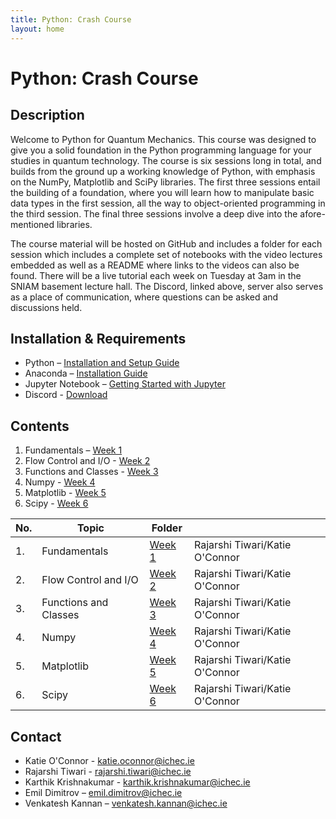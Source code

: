 ```yaml
---
title: Python: Crash Course
layout: home
---
```


# Python: Crash Course

## Description
Welcome to Python for Quantum Mechanics. This course was designed to give you a solid foundation in the Python programming language for your studies in quantum technology. The course is six sessions long in total, and builds from the ground up a working knowledge of Python, with emphasis on the NumPy, Matplotlib and SciPy libraries. The first three sessions entail the building of a foundation, where you will learn how to manipulate basic data types in the first session, all the way to object-oriented programming in the third session. The final three sessions involve a deep dive into the afore-mentioned libraries.

The course material will be hosted on GitHub and includes a folder for each session which includes a complete set of notebooks with the video lectures embedded as well as a README where links to the videos can also be found. There will be a live tutorial each week on Tuesday at 3am in the SNIAM basement lecture hall. The Discord, linked above, server also serves as a place of communication, where questions can be asked and discussions held.

## Installation & Requirements
- Python – [Installation and Setup Guide](https://realpython.com/installing-python/)
- Anaconda – [Installation Guide]( https://docs.anaconda.com/anaconda/install/)
- Jupyter Notebook – [Getting Started with Jupyter](https://jupyter.org/install.html)
- Discord - [Download](https://discord.com/download)



## Contents
1. Fundamentals – [Week 1](pyqm-week1/)
2. Flow Control and I/O - [Week 2](pyqm-week2/)
3. Functions and Classes - [Week 3](pyqm-week3/)
4. Numpy - [Week 4](pyqm-week4/)
5. Matplotlib - [Week 5](pyqm-week5/)
6. Scipy - [Week 6](pyqm-week6/)

|No.|Topic                 |Folder                |                 |
|-- |--                    |--                    |--               |
|1. |Fundamentals          | [Week 1](pyqm-week1/)|Rajarshi Tiwari/Katie O'Connor|
|2. |Flow Control and I/O  | [Week 2](pyqm-week2/)|Rajarshi Tiwari/Katie O'Connor|
|3. |Functions and Classes | [Week 3](pyqm-week3/)|Rajarshi Tiwari/Katie O'Connor|
|4. |Numpy                 | [Week 4](pyqm-week4/)|Rajarshi Tiwari/Katie O'Connor|
|5. |Matplotlib            | [Week 5](pyqm-week5/)|Rajarshi Tiwari/Katie O'Connor|
|6. |Scipy                 | [Week 6](pyqm-week6/)|Rajarshi Tiwari/Katie O'Connor|


## Contact
- Katie O'Connor - <katie.oconnor@ichec.ie>
- Rajarshi Tiwari - <rajarshi.tiwari@ichec.ie>
- Karthik Krishnakumar - <karthik.krishnakumar@ichec.ie>
- Emil Dimitrov – <emil.dimitrov@ichec.ie>
- Venkatesh Kannan – <venkatesh.kannan@ichec.ie>
